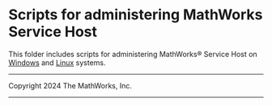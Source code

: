 # Scripts for administering MathWorks Service Host


This folder includes scripts for administering MathWorks&reg; Service Host on [Windows](./windows/) and [Linux](./linux/) systems.


----

Copyright 2024 The MathWorks, Inc.

----
